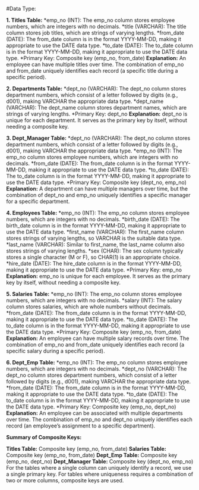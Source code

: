 #Data Type:

**1. Titles Table:**
*emp_no (INT): The emp_no column stores employee numbers, which are integers with no decimals.
*title (VARCHAR): The title column stores job titles, which are strings of varying lengths.
*from_date (DATE): The from_date column is in the format YYYY-MM-DD, making it appropriate to use the DATE data type.
*to_date (DATE): The to_date column is in the format YYYY-MM-DD, making it appropriate to use the DATE data type.
*Primary Key: Composite key (emp_no, from_date)
**Explanation:** An employee can have multiple titles over time. The combination of emp_no and from_date uniquely identifies each record (a specific title during a specific period).

**2. Departments Table:**
*dept_no (VARCHAR): The dept_no column stores department numbers, which consist of a letter followed by digits (e.g., d001), making VARCHAR the appropriate data type.
*dept_name (VARCHAR): The dept_name column stores department names, which are strings of varying lengths.
*Primary Key: dept_no
**Explanation:** dept_no is unique for each department. It serves as the primary key by itself, without needing a composite key.

**3. Dept_Manager Table:**
*dept_no (VARCHAR): The dept_no column stores department numbers, which consist of a letter followed by digits (e.g., d001), making VARCHAR the appropriate data type.
*emp_no (INT): The emp_no column stores employee numbers, which are integers with no decimals.
*from_date (DATE): The from_date column is in the format YYYY-MM-DD, making it appropriate to use the DATE data type.
*to_date (DATE): The to_date column is in the format YYYY-MM-DD, making it appropriate to use the DATE data type.
*Primary Key: Composite key (dept_no, emp_no)
**Explanation:** A department can have multiple managers over time, but the combination of dept_no and emp_no uniquely identifies a specific manager for a specific department.

**4. Employees Table:**
*emp_no (INT): The emp_no column stores employee numbers, which are integers with no decimals.
*birth_date (DATE): The birth_date column is in the format YYYY-MM-DD, making it appropriate to use the DATE data type.
*first_name (VARCHAR): The first_name column stores strings of varying lengths, so VARCHAR is the suitable data type.
*last_name (VARCHAR): Similar to first_name, the last_name column also stores strings of varying lengths.
*sex (CHAR): The sex column typically stores a single character (M or F), so CHAR(1) is an appropriate choice.
*hire_date (DATE): The hire_date column is in the format YYYY-MM-DD, making it appropriate to use the DATE data type.
*Primary Key: emp_no
**Explanation:** emp_no is unique for each employee. It serves as the primary key by itself, without needing a composite key.

**5. Salaries Table:**
*emp_no (INT): The emp_no column stores employee numbers, which are integers with no decimals.
*salary (INT): The salary column stores salaries, which are whole numbers without decimals.
*from_date (DATE): The from_date column is in the format YYYY-MM-DD, making it appropriate to use the DATE data type.
*to_date (DATE): The to_date column is in the format YYYY-MM-DD, making it appropriate to use the DATE data type.
*Primary Key: Composite key (emp_no, from_date)
**Explanation:** An employee can have multiple salary records over time. The combination of emp_no and from_date uniquely identifies each record (a specific salary during a specific period).

**6. Dept_Emp Table:**
*emp_no (INT): The emp_no column stores employee numbers, which are integers with no decimals.
*dept_no (VARCHAR): The dept_no column stores department numbers, which consist of a letter followed by digits (e.g., d001), making VARCHAR the appropriate data type.
*from_date (DATE): The from_date column is in the format YYYY-MM-DD, making it appropriate to use the DATE data type.
*to_date (DATE): The to_date column is in the format YYYY-MM-DD, making it appropriate to use the DATE data type.
*Primary Key: Composite key (emp_no, dept_no)
**Explanation:** An employee can be associated with multiple departments over time. The combination of emp_no and dept_no uniquely identifies each record (an employee’s assignment to a specific department).

**Summary of Composite Keys:**

**Titles Table:** Composite key (emp_no, from_date)
**Salaries Table:** Composite key (emp_no, from_date)
**Dept_Emp Table:** Composite key (emp_no, dept_no)
**Dept_Manager Table:** Composite key (dept_no, emp_no)
For the tables where a single column can uniquely identify a record, we use a single primary key. For tables where uniqueness requires a combination of two or more columns, composite keys are used.
